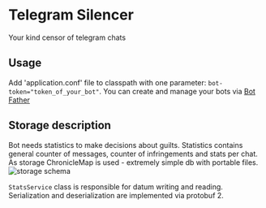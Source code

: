 # Telegram Silencer

Your kind censor of telegram chats

## Usage
Add 'application.conf' file to classpath with one parameter: `bot-token="token_of_your_bot"`. You can create and manage your bots via [Bot Father](https://telegram.me/botfather) 
## Storage description
Bot needs statistics to make decisions about guilts. Statistics contains general counter of messages, counter of infringements and stats per chat. As storage ChronicleMap is used - extremely simple db with portable files.
![storage schema](https://lh3.googleusercontent.com/qL1W3i0nKh6gNVdRutuSoYYH-uPjDRNrdqizEnbJ_njzW-xoH1Vc7N48vMGStmMVMy5RFFeLKbebSLY=w1652-h932)

`StatsService` class is responsible for datum writing and reading. Serialization and deserialization are implemented via protobuf 2.
